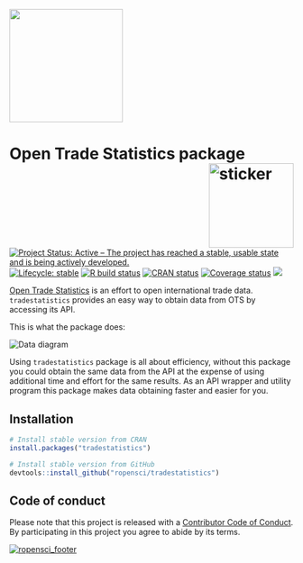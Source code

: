 
<!-- README.md is generated from README.Rmd. Please edit that file -->

<p>

<a href="https://www.digitalocean.com/">
<img src="https://opensource.nyc3.cdn.digitaloceanspaces.com/attribution/assets/PoweredByDO/DO_Powered_by_Badge_blue.svg" width="201px">
</a>

</p>

# Open Trade Statistics package <img src="https://docs.ropensci.org/tradestatistics/reference/figures/hexicon.svg" width=150 align="right" alt="sticker"/>

[![Project Status: Active – The project has reached a stable, usable
state and is being actively
developed.](https://www.repostatus.org/badges/latest/active.svg)](https://www.repostatus.org/#active)
[![Lifecycle:
stable](https://img.shields.io/badge/lifecycle-stable-brightgreen.svg)](https://www.tidyverse.org/lifecycle/#stable)
[![R build
status](https://github.com/tradestatistics/tradestatistics/workflows/R-CMD-check/badge.svg)](https://github.com/tradestatistics/tradestatistics/actions?workflow=R-CMD-check)
[![CRAN
status](https://www.r-pkg.org/badges/version/tradestatistics)](https://cran.r-project.org/package=tradestatistics)
[![Coverage
status](https://codecov.io/gh/ropensci/tradestatistics/branch/master/graph/badge.svg)](https://codecov.io/github/ropensci/tradestatistics?branch=master)
[![](https://badges.ropensci.org/274_status.svg)](https://github.com/ropensci/onboarding/issues/274)

[Open Trade Statistics](https://tradestatistics.io) is an effort to open
international trade data. `tradestatistics` provides an easy way to
obtain data from OTS by accessing its API.

This is what the package does:

![Data
diagram](https://docs.ropensci.org/tradestatistics/data-diagram.svg)

Using `tradestatistics` package is all about efficiency, without this
package you could obtain the same data from the API at the expense of
using additional time and effort for the same results. As an API wrapper
and utility program this package makes data obtaining faster and easier
for you.

## Installation

``` r
# Install stable version from CRAN
install.packages("tradestatistics")

# Install stable version from GitHub
devtools::install_github("ropensci/tradestatistics")
```

## Code of conduct

Please note that this project is released with a [Contributor Code of
Conduct](https://docs.ropensci.org/tradestatistics/CODE_OF_CONDUCT.html).
By participating in this project you agree to abide by its terms.

[![ropensci\_footer](https://ropensci.org/public_images/ropensci_footer.png)](https://ropensci.org)
